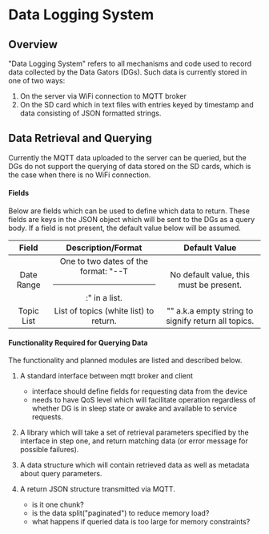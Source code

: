# Data Logging System

## Overview
"Data Logging System" refers to all mechanisms and code used to record data collected by the Data Gators (DGs). Such data is currently stored in one of two ways:

1. On the server via WiFi connection to MQTT broker
2. On the SD card which in text files with entries keyed by timestamp and data consisting of JSON formatted strings.


## Data Retrieval and Querying
Currently the MQTT data uploaded to the server can be queried, but the DGs do not support the querying of data stored on the SD cards, which is the case when there is no WiFi connection.

#### Fields
Below are fields which can be used to define which data to return. These fields are keys in the JSON object which will be sent to the DGs as a query body. If a field is not present, the default value below will be assumed.

| Field | Description/Format | Default Value |
| :---: | :---: | :---: | 
| Date Range | One to two dates of the format: "<month>-<day>-<year>T<hr>:<min>" in a list. | No default value, this must be present. |
| Topic List | List of topics (white list) to return. | "" a.k.a empty string to signify return all topics. |

#### Functionality Required for Querying Data
The functionality and planned modules are listed and described below.

1. A standard interface between mqtt broker and client
    * interface should define fields for requesting data from the device
    * needs to have QoS level which will facilitate operation regardless of whether DG is in sleep state or awake and available to service requests.

2. A library which will take a set of retrieval parameters specified by the interface in step one, and return matching data (or error message for possible failures).

3. A data structure which will contain retrieved data as well as metadata about query parameters.

4. A return JSON structure transmitted via MQTT.
    * is it one chunk?
    * is the data split("paginated") to reduce memory load?
    * what happens if queried data is too large for memory constraints?


